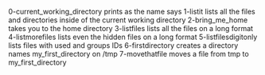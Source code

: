 0-current_working_directory prints as the name says
1-listit lists all the files and directories inside of the current working directory
2-bring_me_home takes you to the home directory
3-listfiles lists all the files on a long format
4-listmorefiles lists even the hidden files on a long format
5-listfilesdigitonly lists files with used and groups IDs
6-firstdirectory creates a directory names my_first_directory on /tmp
7-movethatfile moves a file from tmp to my_first_directory
